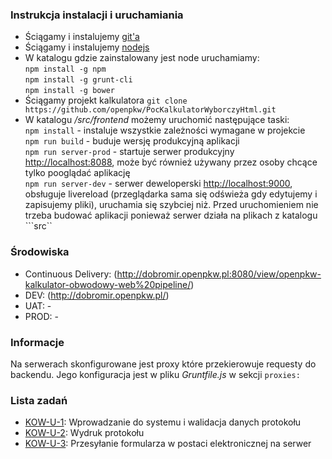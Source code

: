 ### Instrukcja instalacji i uruchamiania
- Ściągamy i instalujemy [git'a](http://git-scm.com/book/en/v2/Getting-Started-Installing-Git)
- Ściągamy i instalujemy [nodejs](https://nodejs.org/download/)
- W katalogu gdzie zainstalowany jest node uruchamiamy:<br/>
```npm install -g npm ```<br/>
```npm install -g grunt-cli```<br/>
```npm install -g bower```<br/>
- Ściągamy projekt kalkulatora ```git clone https://github.com/openpkw/PocKalkulatorWyborczyHtml.git```
- W katalogu */src/frontend* możemy uruchomić następujące taski:<br/>
 ```npm install``` - instaluje wszystkie zależności wymagane w projekcie<br/>
 ```npm run build``` - buduje wersję produkcyjną aplikacji<br/>
  ```npm run server-prod``` - startuje serwer produkcyjny [http://localhost:8088](http://localhost:8088), może być również używany przez osoby chcące tylko pooglądać aplikację<br/>
```npm run server-dev``` - serwer deweloperski [http://localhost:9000](http://localhost:9000), obsługuje livereload (przeglądarka sama się odświeża gdy edytujemy i zapisujemy pliki), uruchamia się szybciej niż. Przed uruchomieniem nie trzeba budować aplikacji ponieważ serwer działa na plikach z katalogu ```src``<br/>

### Środowiska
* Continuous Delivery: (http://dobromir.openpkw.pl:8080/view/openpkw-kalkulator-obwodowy-web%20pipeline/)
* DEV: (http://dobromir.openpkw.pl/)
* UAT: -
* PROD: -

### Informacje
Na serwerach skonfigurowane jest proxy które przekierowuje requesty do backendu. Jego konfiguracja jest w pliku *Gruntfile.js* w sekcji ```proxies:```

### Lista zadań
* [KOW-U-1](https://trello.com/c/dyPptnCI): Wprowadzanie do systemu i walidacja danych protokołu
* [KOW-U-2](https://trello.com/c/HHvJ0GR2): Wydruk protokołu
* [KOW-U-3](https://trello.com/c/Scdk8DVb): Przesyłanie formularza w postaci elektronicznej na serwer
